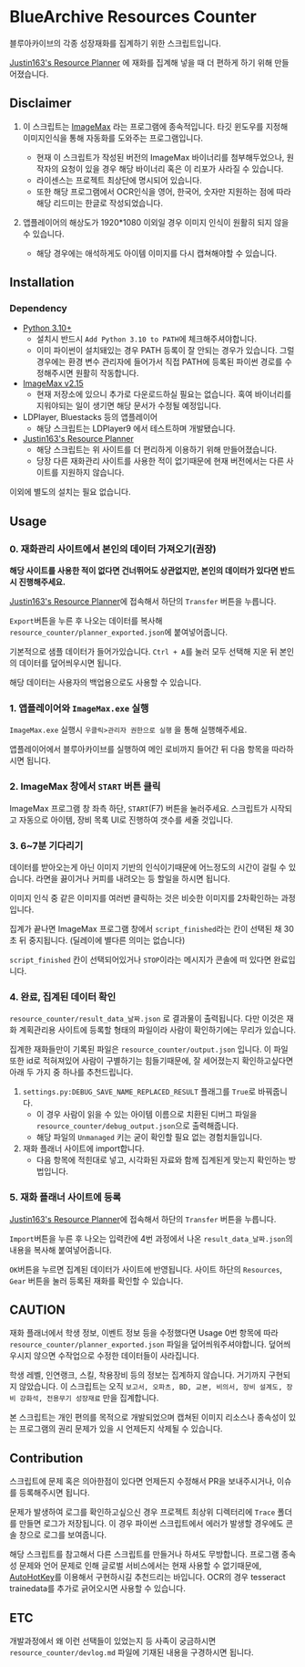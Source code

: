 # BlueArchive Resources Counter

블루아카이브의 각종 성장재화를 집계하기 위한 스크립트입니다. 

[Justin163's Resource Planner](https://justin163.com/planner/) 에 재화를 집계해 넣을 때 더 편하게 하기 위해 만들어졌습니다.

## Disclaimer

1. 이 스크립트는 [ImageMax](https://cafe.naver.com/imagemax/3) 라는 프로그램에 종속적입니다. 타깃 윈도우를 지정해 이미지인식을 통해 자동화를 도와주는 프로그램입니다.
   - 현재 이 스크립트가 작성된 버전의 ImageMax 바이너리를 첨부해두었으나, 원작자의 요청이 있을 경우 해당 바이너리 혹은 이 리포가 사라질 수 있습니다.
   - 라이센스는 프로젝트 최상단에 명시되어 있습니다.
   - 또한 해당 프로그램에서 OCR인식을 영어, 한국어, 숫자만 지원하는 점에 따라 해당 리드미는 한글로 작성되었습니다.

2. 앱플레이어의 해상도가 1920*1080 이외일 경우 이미지 인식이 원활히 되지 않을 수 있습니다.
   - 해당 경우에는 애석하게도 아이템 이미지를 다시 캡쳐해야할 수 있습니다.


## Installation

### Dependency
- [Python 3.10+](https://www.python.org/downloads/)
  - 설치시 반드시 `Add Python 3.10 to PATH`에 체크해주셔야합니다.
  - 이미 파이썬이 설치돼있는 경우 PATH 등록이 잘 안되는 경우가 있습니다. 그럴 경우에는 환경 변수 관리자에 들어가서 직접 PATH에 등록된 파이썬 경로를 수정해주시면 원활히 작동합니다.
- [ImageMax v2.15](https://cafe.naver.com/imagemax/3)
  - 현재 저장소에 있으니 추가로 다운로드하실 필요는 없습니다. 혹여 바이너리를 지워야되는 일이 생기면 해당 문서가 수정될 예정입니다.
- LDPlayer, Bluestacks 등의 앱플레이어
  - 해당 스크립트는 LDPlayer9 에서 테스트하며 개발됐습니다.
- [Justin163's Resource Planner](https://justin163.com/planner/)
  - 해당 스크립트는 위 사이트를 더 편리하게 이용하기 위해 만들어졌습니다.
  - 당장 다른 재화관리 사이트를 사용한 적이 없기때문에 현재 버전에서는 다른 사이트를 지원하지 않습니다.

이외에 별도의 설치는 필요 없습니다.

## Usage

### 0. 재화관리 사이트에서 본인의 데이터 가져오기(권장)
**해당 사이트를 사용한 적이 없다면 건너뛰어도 상관없지만, 본인의 데이터가 있다면 반드시 진행해주세요.**

[Justin163's Resource Planner](https://justin163.com/planner/)에 접속해서 하단의 `Transfer` 버튼을 누릅니다.

`Export`버튼을 누른 후 나오는 데이터를 복사해 `resource_counter/planner_exported.json`에 붙여넣어줍니다.

기본적으로 샘플 데이터가 들어가있습니다. `Ctrl + A`를 눌러 모두 선택해 지운 뒤 본인의 데이터를 덮어씌우시면 됩니다.

해당 데이터는 사용자의 백업용으로도 사용할 수 있습니다.

### 1. 앱플레이어와 `ImageMax.exe` 실행

`ImageMax.exe` 실행시 `우클릭>관리자 권한으로 실행` 을 통해 실행해주세요.

앱플레이어에서 블루아카이브를 실행하여 메인 로비까지 들어간 뒤 다음 항목을 따라하시면 됩니다.

### 2. ImageMax 창에서 `START` 버튼 클릭

ImageMax 프로그램 창 좌측 하단, `START`(F7) 버튼을 눌러주세요. 스크립트가 시작되고 자동으로 아이템, 장비 목록 UI로 진행하여 갯수를 세줄 것입니다.

### 3. 6~7분 기다리기

데이터를 받아오는게 아닌 이미지 기반의 인식이기때문에 어느정도의 시간이 걸릴 수 있습니다. 라면을 끓이거나 커피를 내려오는 등 할일을 하시면 됩니다.

이미지 인식 중 같은 이미지를 여러번 클릭하는 것은 비슷한 이미지를 2차확인하는 과정입니다.

집계가 끝나면 ImageMax 프로그램 창에서 `script_finished`라는 칸이 선택된 채 30초 뒤 중지됩니다. (딜레이에 별다른 의미는 없습니다)

`script_finished` 칸이 선택되어있거나 `STOP`이라는 메시지가 콘솔에 떠 있다면 완료입니다.

### 4. 완료, 집계된 데이터 확인

`resource_counter/result_data_날짜.json` 로 결과물이 출력됩니다. 다만 이것은 재화 계획관리용 사이트에 등록할 형태의 파일이라 사람이 확인하기에는 무리가 있습니다.

집계한 재화들만이 기록된 파일은 `resource_counter/output.json` 입니다. 이 파일 또한 id로 적혀져있어 사람이 구별하기는 힘들기때문에, 잘 세어졌는지 확인하고싶다면 아래 두 가지 중 하나를 추천드립니다.

1. `settings.py:DEBUG_SAVE_NAME_REPLACED_RESULT` 플래그를 `True`로 바꿔줍니다.
   - 이 경우 사람이 읽을 수 있는 아이템 이름으로 치환된 디버그 파일을 `resource_counter/debug_output.json`으로 출력해줍니다.
   - 해당 파일의 `Unmanaged` 키는 굳이 확인할 필요 없는 경험치들입니다.
2. 재화 플래너 사이트에 import합니다.
   - 다음 항목에 적힌대로 넣고, 시각화된 자료와 함께 집계된게 맞는지 확인하는 방법입니다.

### 5. 재화 플래너 사이트에 등록

[Justin163's Resource Planner](https://justin163.com/planner/)에 접속해서 하단의 `Transfer` 버튼을 누릅니다.

`Import`버튼을 누른 후 나오는 입력칸에 4번 과정에서 나온 `result_data_날짜.json`의 내용을 복사해 붙여넣어줍니다.

`OK`버튼을 누르면 집계된 데이터가 사이트에 반영됩니다. 사이트 하단의 `Resources`, `Gear` 버튼을 눌러 등록된 재화를 확인할 수 있습니다.

## CAUTION

재화 플래너에서 학생 정보, 이벤트 정보 등을 수정했다면 Usage 0번 항목에 따라 `resource_counter/planner_exported.json` 파일을 덮어씌워주셔야합니다. 덮어씌우시지 않으면 수작업으로 수정한 데이터들이 사라집니다.

학생 레벨, 인연랭크, 스킬, 착용장비 등의 정보는 집계하지 않습니다. 거기까지 구현되지 않았습니다. 이 스크립트는 오직 `보고서, 오파츠, BD, 교본, 비의서, 장비 설계도, 장비 강화석, 전용무기 성장재료` 만을 집계합니다.

본 스크립트는 개인 편의를 목적으로 개발되었으며 캡쳐된 이미지 리소스나 종속성이 있는 프로그램의 권리 문제가 있을 시 언제든지 삭제될 수 있습니다.

## Contribution

스크립트에 문제 혹은 의아한점이 있다면 언제든지 수정해서 PR을 보내주시거나, 이슈를 등록해주시면 됩니다.

문제가 발생하여 로그를 확인하고싶으신 경우 프로젝트 최상위 디렉터리에 `Trace` 폴더를 만들면 로그가 저장됩니다. 이 경우 파이썬 스크립트에서 에러가 발생할 경우에도 콘솔 창으로 로그를 보여줍니다.

해당 스크립트를 참고해서 다른 스크립트를 만들거나 하셔도 무방합니다. 프로그램 종속성 문제와 언어 문제로 인해 글로벌 서비스에서는 현재 사용할 수 없기때문에, [AutoHotKey](https://www.autohotkey.com/)를 이용해서 구현하시길 추천드리는 바입니다. OCR의 경우 tesseract trainedata를 추가로 긁어오시면 사용할 수 있습니다.

## ETC

개발과정에서 왜 이런 선택들이 있었는지 등 사족이 궁금하시면 `resource_counter/devlog.md` 파일에 기재된 내용을 구경하시면 됩니다.

